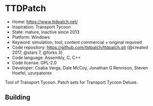 # TTDPatch

- Home: https://www.ttdpatch.net/
- Inspiration: Transport Tycoon
- State: mature, inactive since 2013
- Platform: Windows
- Keyword: simulation, tool, content commercial + original required
- Code repository: https://github.com/ttdpatch/ttdpatch.git (@created 2017, @stars 7, @forks 3)
- Code language: Assembly, C, C++
- Code license: GPL-2.0
- Developer: Csaba Varga, Dale McCoy, Jonathan G Rennison, Steven Hoefel, uzurpatorex

Tool of Transport Tycoon.
Patch sets for Transport Tycoon Deluxe.

## Building
